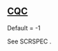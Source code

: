## [CQC](https://help.hexagonmi.com/bundle/MSC_Nastran_2022.4/page/Nastran_Combined_Book/qrg/parameters/TOC.CQC.xhtml)

Default = -1

See  SCRSPEC .

